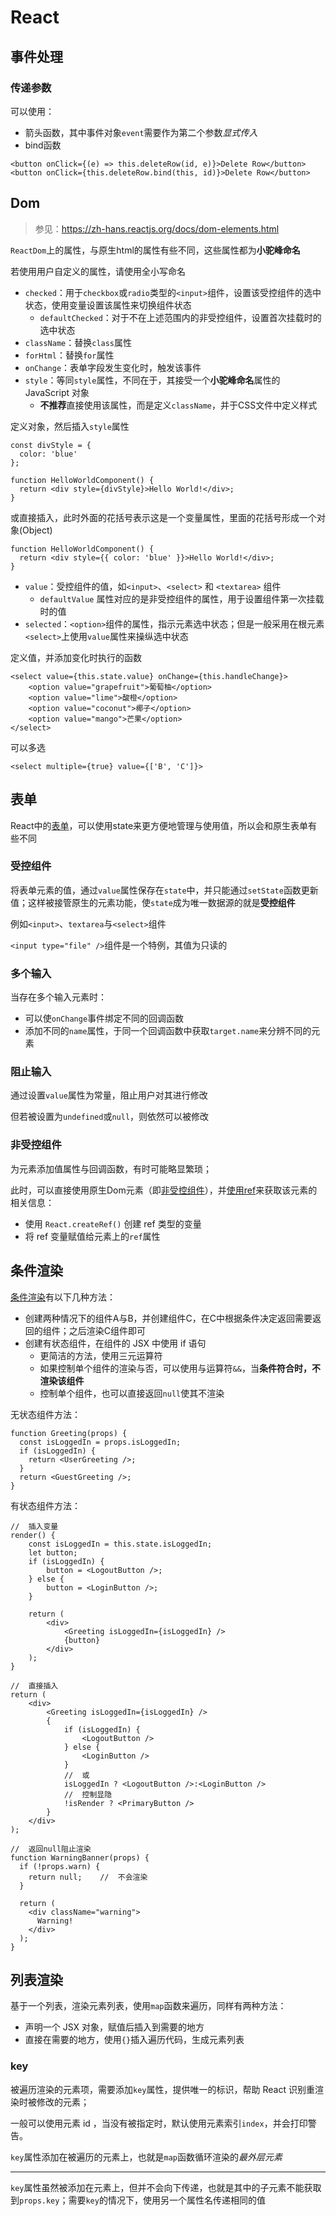 # React

## 事件处理

### 传递参数

可以使用：

+ 箭头函数，其中事件对象`event`需要作为第二个参数*显式传入*
+ bind函数

```react
<button onClick={(e) => this.deleteRow(id, e)}>Delete Row</button>
<button onClick={this.deleteRow.bind(this, id)}>Delete Row</button>
```

## Dom

> 参见：https://zh-hans.reactjs.org/docs/dom-elements.html

`ReactDom`上的属性，与原生html的属性有些不同，这些属性都为**小驼峰命名**

若使用用户自定义的属性，请使用全小写命名

+ `checked`：用于`checkbox`或`radio`类型的`<input>`组件，设置该受控组件的选中状态，使用变量设置该属性来切换组件状态
  + `defaultChecked`：对于不在上述范围内的非受控组件，设置首次挂载时的选中状态
+ `className`：替换`class`属性
+ `forHtml`：替换`for`属性
+ `onChange`：表单字段发生变化时，触发该事件
+ `style`：等同`style`属性，不同在于，其接受一个**小驼峰命名**属性的 JavaScript 对象
  + **不推荐**直接使用该属性，而是定义`className`，并于CSS文件中定义样式

定义对象，然后插入`style`属性

```react
const divStyle = {
  color: 'blue'
};

function HelloWorldComponent() {
  return <div style={divStyle}>Hello World!</div>;
}
```

或直接插入，此时外面的花括号表示这是一个变量属性，里面的花括号形成一个对象(Object)

```react
function HelloWorldComponent() {
  return <div style={{ color: 'blue' }}>Hello World!</div>;
}
```

+ `value`：受控组件的值，如`<input>`、`<select>` 和 `<textarea>` 组件
  + `defaultValue` 属性对应的是非受控组件的属性，用于设置组件第一次挂载时的值
+ `selected`：`<option>`组件的属性，指示元素选中状态；但是一般采用在根元素`<select>`上使用`value`属性来操纵选中状态

定义值，并添加变化时执行的函数

```react
<select value={this.state.value} onChange={this.handleChange}>
    <option value="grapefruit">葡萄柚</option>
    <option value="lime">酸橙</option>
    <option value="coconut">椰子</option>
    <option value="mango">芒果</option>
</select>
```

可以多选

```react
<select multiple={true} value={['B', 'C']}>
```

## 表单

React中的[表单](https://zh-hans.reactjs.org/docs/forms.html#the-select-tag)，可以使用state来更方便地管理与使用值，所以会和原生表单有些不同

### 受控组件

将表单元素的值，通过`value`属性保存在`state`中，并只能通过`setState`函数更新值；这样被接管原生的元素功能，使`state`成为唯一数据源的就是**受控组件**

例如`<input>`、`textarea`与`<select>`组件

`<input type="file" />`组件是一个特例，其值为只读的

### 多个输入

当存在多个输入元素时：

+ 可以使`onChange`事件绑定不同的回调函数
+ 添加不同的`name`属性，于同一个回调函数中获取`target.name`来分辨不同的元素

### 阻止输入

通过设置`value`属性为常量，阻止用户对其进行修改

但若被设置为`undefined`或`null`，则依然可以被修改

### 非受控组件

为元素添加值属性与回调函数，有时可能略显繁琐；

此时，可以直接使用原生Dom元素（即[非受控组件](https://zh-hans.reactjs.org/docs/uncontrolled-components.html)），并[使用ref](https://zh-hans.reactjs.org/docs/refs-and-the-dom.html)来获取该元素的相关信息：

+ 使用 `React.createRef()` 创建 ref 类型的变量
+ 将 ref 变量赋值给元素上的`ref`属性

## 条件渲染

[条件渲染](https://zh-hans.reactjs.org/docs/conditional-rendering.html)有以下几种方法：

+ 创建两种情况下的组件A与B，并创建组件C，在C中根据条件决定返回需要返回的组件；之后渲染C组件即可
+ 创建有状态组件，在组件的 JSX 中使用 if 语句
  + 更简洁的方法，使用三元运算符
  + 如果控制单个组件的渲染与否，可以使用与运算符`&&`，当**条件符合时，不渲染该组件**
  + 控制单个组件，也可以直接返回`null`使其不渲染

无状态组件方法：

```react
function Greeting(props) {
  const isLoggedIn = props.isLoggedIn;
  if (isLoggedIn) {
    return <UserGreeting />;
  }
  return <GuestGreeting />;
}
```

有状态组件方法：

```react
//	插入变量
render() {
    const isLoggedIn = this.state.isLoggedIn;
    let button;
    if (isLoggedIn) {
        button = <LogoutButton />;
    } else {
        button = <LoginButton />;
    }

    return (
        <div>
            <Greeting isLoggedIn={isLoggedIn} />
            {button}
        </div>
    );
}

//	直接插入
return (
    <div>
        <Greeting isLoggedIn={isLoggedIn} />
        {
            if (isLoggedIn) {
                <LogoutButton />
            } else {
                <LoginButton />
            }
            //	或
            isLoggedIn ? <LogoutButton />:<LoginButton />
            //	控制显隐
            !isRender ? <PrimaryButton />
        }
    </div>
);

//	返回null阻止渲染
function WarningBanner(props) {
  if (!props.warn) {
    return null;	//	不会渲染
  }

  return (
    <div className="warning">
      Warning!
    </div>
  );
}
```

## 列表渲染

基于一个列表，渲染元素列表，使用`map`函数来遍历，同样有两种方法：

+ 声明一个 JSX 对象，赋值后插入到需要的地方
+ 直接在需要的地方，使用`{}`插入遍历代码，生成元素列表

### key

被遍历渲染的元素项，需要添加`key`属性，提供唯一的标识，帮助 React 识别重渲染时被修改的元素；

一般可以使用元素 id ，当没有被指定时，默认使用元素索引`index`，并会打印警告。

`key`属性添加在被遍历的元素上，也就是`map`函数循环渲染的*最外层元素*

---

`key`属性虽然被添加在元素上，但并不会向下传递，也就是其中的子元素不能获取到`props.key`；需要`key`的情况下，使用另一个属性名传递相同的值

